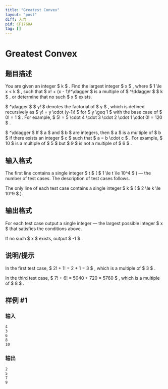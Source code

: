 ```yaml
---
title: "Greatest Convex"
layout: "post"
diff: 入门
pid: CF1768A
tag: []
---
```


# Greatest Convex

## 题目描述

You are given an integer $ k $ . Find the largest integer $ x $ , where $ 1 \le x < k $ , such that $ x! + (x - 1)!^\dagger $ is a multiple of $ ^\ddagger $ $ k $ , or determine that no such $ x $ exists.

 $ ^\dagger $ $ y! $ denotes the factorial of $ y $ , which is defined recursively as $ y! = y \cdot (y-1)! $ for $ y \geq 1 $ with the base case of $ 0! = 1 $ . For example, $ 5! = 5 \cdot 4 \cdot 3 \cdot 2 \cdot 1 \cdot 0! = 120 $ .

 $ ^\ddagger $ If $ a $ and $ b $ are integers, then $ a $ is a multiple of $ b $ if there exists an integer $ c $ such that $ a = b \cdot c $ . For example, $ 10 $ is a multiple of $ 5 $ but $ 9 $ is not a multiple of $ 6 $ .

## 输入格式

The first line contains a single integer $ t $ ( $ 1 \le t \le 10^4 $ ) — the number of test cases. The description of test cases follows.

The only line of each test case contains a single integer $ k $ ( $ 2 \le k \le 10^9 $ ).

## 输出格式

For each test case output a single integer — the largest possible integer $ x $ that satisfies the conditions above.

If no such $ x $ exists, output $ -1 $ .

## 说明/提示

In the first test case, $ 2! + 1! = 2 + 1 = 3 $ , which is a multiple of $ 3 $ .

In the third test case, $ 7! + 6! = 5040 + 720 = 5760 $ , which is a multiple of $ 8 $ .

## 样例 #1

### 输入

```
4
3
6
8
10
```

### 输出

```
2
5
7
9
```

